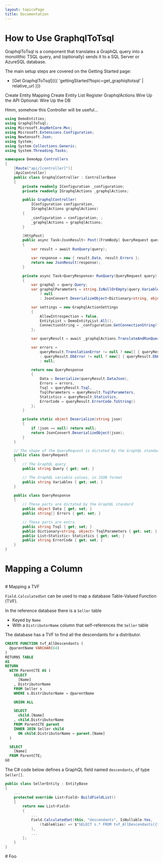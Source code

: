 ```yaml
---
layout: topicsPage
title: Documentation
---
```


<div markdown="1">

# How to Use GraphqlToTsql

GraphqlToTsql is a component that translates a GraphQL query into a
monolithic TSQL query, and (optionally) sends it to a SQL Server or
AzureSQL database.

The main setup steps are covered on the Getting Started page:
* [Get GraphqlToTsql]({{ 'gettingStarted?topic=get_graphiqltotsql' | relative_url }})

Create Entity Mapping
Create Entity List
Register GraphqlActions
Wire Up the API
Optional: Wire Up the DB



Hmm, somehow this Controller will be useful...

```csharp
using DemoEntities;
using GraphqlToTsql;
using Microsoft.AspNetCore.Mvc;
using Microsoft.Extensions.Configuration;
using Newtonsoft.Json;
using System;
using System.Collections.Generic;
using System.Threading.Tasks;

namespace DemoApp.Controllers
{
    [Route("api/[controller]")]
    [ApiController]
    public class GraphqlController : ControllerBase
    {
        private readonly IConfiguration _configuration;
        private readonly IGraphqlActions _graphqlActions;

        public GraphqlController(
            IConfiguration configuration,
            IGraphqlActions graphqlActions)
        {
            _configuration = configuration; ;
            _graphqlActions = graphqlActions;
        }

        [HttpPost]
        public async Task<JsonResult> Post([FromBody] QueryRequest query)
        {
            var result = await RunQuery(query);

            var response = new { result.Data, result.Errors };
            return new JsonResult(response);
        }

        private async Task<QueryResponse> RunQuery(QueryRequest query)
        {
            var graphql = query.Query;
            var graphqlParameters = string.IsNullOrEmpty(query.Variables)
                ? null
                : JsonConvert.DeserializeObject<Dictionary<string, object>>(query.Variables);

            var settings = new GraphqlActionSettings
            {
                AllowIntrospection = false,
                EntityList = DemoEntityList.All(),
                ConnectionString = _configuration.GetConnectionString("DemoDB")
            };

            var queryResult = await _graphqlActions.TranslateAndRunQuery(graphql, graphqlParameters, settings);

            var errors =
                queryResult.TranslationError != null ? new[] { queryResult.TranslationError }
                : queryResult.DbError != null ? new[] { queryResult.DbError }
                : null;

            return new QueryResponse
            {
                Data = Deserialize(queryResult.DataJson),
                Errors = errors,
                Tsql = queryResult.Tsql,
                TsqlParameters = queryResult.TsqlParameters,
                Statistics = queryResult.Statistics,
                ErrorCode = queryResult.ErrorCode.ToString()
            };
        }

        private static object Deserialize(string json)
        {
            if (json == null) return null;
            return JsonConvert.DeserializeObject(json);
        }
    }

    // The shape of the QueryRequest is dictated by the GraphQL standard
    public class QueryRequest
    {
        // The GraphQL query
        public string Query { get; set; }

        // The GraphQL variable values, in JSON format
        public string Variables { get; set; }
    }

    public class QueryResponse
    {
        // These parts are dictated by the GraphQL standard
        public object Data { get; set; }
        public string[] Errors { get; set; }

        // These parts are extra
        public string Tsql { get; set; }
        public Dictionary<string, object> TsqlParameters { get; set; }
        public List<Statistic> Statistics { get; set; }
        public string ErrorCode { get; set; }
    }
}
```

</div>

<div markdown="1">

# Mapping a Column


```graphql

```

</div>






<div markdown="1">
# Mapping a TVF

`Field.CalculatedSet` can be used to map a database Table-Valued Function (TVF).

In the reference database there is a `Seller` table
* Keyed by `Name`
* With a `DistributorName` column that self-references the `Seller` table

The database has a TVF to find all the descendants for a distributor.

```sql
CREATE FUNCTION tvf_AllDescendants (
  @parentName VARCHAR(64)
)
RETURNS TABLE
AS
RETURN
  WITH ParentCTE AS (
    SELECT
      [Name]
    , DistributorName
    FROM Seller s
    WHERE s.DistributorName = @parentName

    UNION ALL

    SELECT
      child.[Name]
    , child.DistributorName
    FROM ParentCTE parent
    INNER JOIN Seller child
      ON child.DistributorName = parent.[Name]
  )

  SELECT
    [Name]
  FROM ParentCTE;
GO
```

The C# code below defines a GraphQL field named `descendants`, of type `Seller[]`.

```csharp
public class SellerEntity : EntityBase
{
    ...
    protected override List<Field> BuildFieldList()
    {
        return new List<Field>
        {
            ...
            Field.CalculatedSet(this, "descendants", IsNullable.Yes,
                (tableAlias) => $"SELECT s.* FROM tvf_AllDescendants({tableAlias}.Name) d INNER JOIN Seller s ON d.Name = s.Name"
            ),
            ...
        };
    }
}
```

</div>




<div markdown="1">
# Foo

</div>
